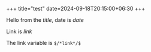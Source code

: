 +++
title="test"
date=2024-09-18T20:15:00+06:30
+++

Hello from the $title$, date is $date$

Link is $link$

The link variable is `$/*link*/$`